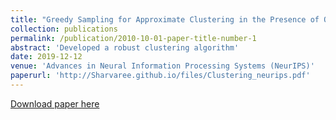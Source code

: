 ```yaml
---
title: "Greedy Sampling for Approximate Clustering in the Presence of Outliers"
collection: publications
permalink: /publication/2010-10-01-paper-title-number-1
abstract: 'Developed a robust clustering algorithm'
date: 2019-12-12
venue: 'Advances in Neural Information Processing Systems (NeurIPS)'
paperurl: 'http://Sharvaree.github.io/files/Clustering_neurips.pdf'
---
```




[Download paper here](http://Sharvaree.github.io/files/Clustering_neurips.pdf)

